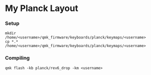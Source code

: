 # My Planck Layout

### Setup

```
mkdir /home/<username>/qmk_firmware/keyboards/planck/keymaps/<username>
cp *.* /home/<username>/qmk_firmware/keyboards/planck/keymaps/<username>
```

### Compiling

```
qmk flash -kb planck/rev6_drop -km <username>
```